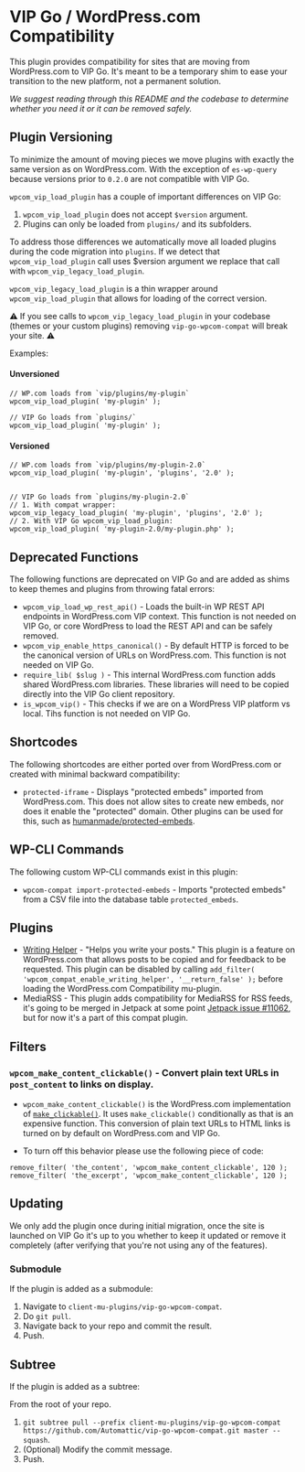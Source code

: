 # VIP Go / WordPress.com Compatibility

This plugin provides compatibility for sites that are moving from WordPress.com to VIP Go. It's meant to be a temporary shim to ease your transition to the new platform, not a permanent solution.

_We suggest reading through this README and the codebase to determine whether you need it or it can be removed safely._

## Plugin Versioning

To minimize the amount of moving pieces we move plugins with exactly the same version as on WordPress.com. With the exception of `es-wp-query` because versions prior to `0.2.0` are not compatible with VIP Go.

`wpcom_vip_load_plugin` has a couple of important differences on VIP Go:

1. `wpcom_vip_load_plugin` does not accept `$version` argument.
2. Plugins can only be loaded from `plugins/` and its subfolders.

To address those differences we automatically move all loaded plugins during the code migration into `plugins`. If we detect that `wpcom_vip_load_plugin` call uses $version argument we replace that call with `wpcom_vip_legacy_load_plugin`.

`wpcom_vip_legacy_load_plugin` is a thin wrapper around `wpcom_vip_load_plugin` that allows for loading of the correct version.

⚠️ If you see calls to `wpcom_vip_legacy_load_plugin` in your codebase (themes or your custom plugins) removing `vip-go-wpcom-compat` will break your site. ⚠️

Examples:

#### Unversioned
```
// WP.com loads from `vip/plugins/my-plugin`
wpcom_vip_load_plugin( 'my-plugin' );

// VIP Go loads from `plugins/`
wpcom_vip_load_plugin( 'my-plugin' );
```

#### Versioned
```
// WP.com loads from `vip/plugins/my-plugin-2.0`
wpcom_vip_load_plugin( 'my-plugin', 'plugins', '2.0' );


// VIP Go loads from `plugins/my-plugin-2.0`
// 1. With compat wrapper:
wpcom_vip_legacy_load_plugin( 'my-plugin', 'plugins', '2.0' );
// 2. With VIP Go wpcom_vip_load_plugin:
wpcom_vip_load_plugin( 'my-plugin-2.0/my-plugin.php' );
```

## Deprecated Functions

The following functions are deprecated on VIP Go and are added as shims to keep themes and plugins from throwing fatal errors:

* `wpcom_vip_load_wp_rest_api()` - Loads the built-in WP REST API endpoints in WordPress.com VIP context.  This function is not needed on VIP Go, or core WordPress to load the REST API and can be safely removed.
* `wpcom_vip_enable_https_canonical()` - By default HTTP is forced to be the canonical version of URLs on WordPress.com. This function is not needed on VIP Go.
* `require_lib( $slug )` - This internal WordPress.com function adds shared WordPress.com libraries. These libraries will need to be copied directly into the VIP Go client repository.
* `is_wpcom_vip()` - This checks if we are on a WordPress VIP platform vs local. Tihs function is not needed on VIP Go.

## Shortcodes

The following shortcodes are either ported over from WordPress.com or created with minimal backward compatibility:

* `protected-iframe` - Displays "protected embeds" imported from WordPress.com. This does not allow sites to create new embeds, nor does it enable the "protected" domain. Other plugins can be used for this, such as [humanmade/protected-embeds](https://github.com/humanmade/protected-embeds).

## WP-CLI Commands

The following custom WP-CLI commands exist in this plugin:

* `wpcom-compat import-protected-embeds` - Imports "protected embeds" from a CSV file into the database table `protected_embeds`.

## Plugins

* [Writing Helper](https://github.com/Automattic/writing-helper) - "Helps you write your posts."  This plugin is a feature on WordPress.com that allows posts to be copied and for feedback to be requested.  This plugin can be disabled by calling `add_filter( 'wpcom_compat_enable_writing_helper', '__return_false' );` before loading the WordPress.com Compatibility mu-plugin.
* MediaRSS - This plugin adds compatibility for MediaRSS for RSS feeds, it's going to be merged in Jetpack at some point [Jetpack issue #11062](https://github.com/Automattic/jetpack/issues/11062), but for now it's a part of this compat plugin.

## Filters

### `wpcom_make_content_clickable()` - Convert plain text URLs in `post_content` to links on display.

* `wpcom_make_content_clickable()` is the WordPress.com implementation of [`make_clickable()`](https://developer.wordpress.org/reference/functions/make_clickable/). It uses `make_clickable()` conditionally as that is an expensive function. This conversion of plain text URLs to HTML links is turned on by default on WordPress.com and VIP Go.

* To turn off this behavior please use the following piece of code:
```
remove_filter( 'the_content', 'wpcom_make_content_clickable', 120 );
remove_filter( 'the_excerpt', 'wpcom_make_content_clickable', 120 );
```

## Updating

We only add the plugin once during initial migration, once the site is launched on VIP Go it's up to you whether to keep it updated or remove it completely (after verifying that you're not using any of the features).

### Submodule

If the plugin is added as a submodule:
1. Navigate to `client-mu-plugins/vip-go-wpcom-compat`.
2. Do `git pull`.
3. Navigate back to your repo and commit the result.
4. Push.

## Subtree

If the plugin is added as a subtree:

From the root of your repo.
1. `git subtree pull --prefix client-mu-plugins/vip-go-wpcom-compat https://github.com/Automattic/vip-go-wpcom-compat.git master --squash`.
2. (Optional) Modify the commit message.
3. Push.
